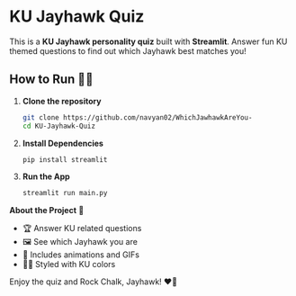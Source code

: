# KU Jayhawk Quiz

This is a **KU Jayhawk personality quiz** built with **Streamlit**. Answer fun KU themed questions to find out which Jayhawk best matches you!

## How to Run 🏃‍♂️

1. **Clone the repository**  
   ```bash
   git clone https://github.com/navyan02/WhichJawhawkAreYou-
   cd KU-Jayhawk-Quiz
2. **Install Dependencies**
   ```bash
   pip install streamlit
3. **Run the App**
   ```bash
   streamlit run main.py

**About the Project** 📌
- 🏆 Answer KU related questions
- 🖼️ See which Jayhawk you are
- 🎉 Includes animations and GIFs
- 🔵🔴 Styled with KU colors

Enjoy the quiz and Rock Chalk, Jayhawk! ❤️💙

